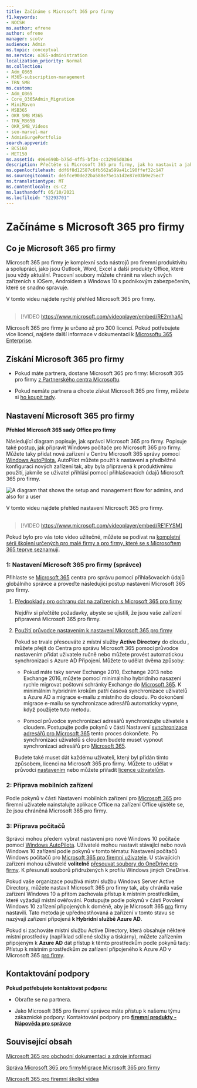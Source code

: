 ```yaml
---
title: Začínáme s Microsoft 365 pro firmy
f1.keywords:
- NOCSH
ms.author: efrene
author: efrene
manager: scotv
audience: Admin
ms.topic: conceptual
ms.service: o365-administration
localization_priority: Normal
ms.collection:
- Adm_O365
- M365-subscription-management
- TRN_SMB
ms.custom:
- Adm_O365
- Core_O365Admin_Migration
- MiniMaven
- MSB365
- OKR_SMB_M365
- TRN_M365B
- OKR_SMB_Videos
- seo-marvel-mar
- AdminSurgePortfolio
search.appverid:
- BCS160
- MET150
ms.assetid: 496e690b-b75d-4ff5-bf34-cc32905d0364
description: Přečtěte si Microsoft 365 pro firmy, jak ho nastavit a jak připravit zařízení a počítače uživatelů, aby se zajistilo, že jsou chráněná Microsoft 365 pro firmy.
ms.openlocfilehash: ddf6f8d12587c6fb562a599a41c190ffef32c147
ms.sourcegitcommit: de5fce90de22ba588e75e1a1d2e87e03b9e25ec7
ms.translationtype: MT
ms.contentlocale: cs-CZ
ms.lasthandoff: 05/10/2021
ms.locfileid: "52293701"
---
```

# <a name="get-started-with-microsoft-365-for-business"></a>Začínáme s Microsoft 365 pro firmy

## <a name="what-is-microsoft-365-for-business"></a>Co je Microsoft 365 pro firmy

Microsoft 365 pro firmy je komplexní sada nástrojů pro firemní produktivitu a spolupráci, jako jsou Outlook, Word, Excel a další produkty Office, které jsou vždy aktuální. Pracovní soubory můžete chránit na všech svých zařízeních s iOSem, Androidem a Windows 10 s podnikovým zabezpečením, které se snadno spravuje.

V tomto videu najdete rychlý přehled Microsoft 365 pro firmy.<br><br>

> [!VIDEO https://www.microsoft.com/videoplayer/embed/RE2mhaA] 
  
Microsoft 365 pro firmy je určeno až pro 300 licencí. Pokud potřebujete více licencí, najdete další informace v dokumentaci k [Microsoftu 365 Enterprise](../enterprise/index.yml). 
  
## <a name="get-microsoft-365-for-business"></a>Získání Microsoft 365 pro firmy

- Pokud máte partnera, dostane Microsoft 365 pro firmy: Microsoft 365 pro firmy [z Partnerského centra Microsoftu](get-microsoft-365-business.md).
    
- Pokud nemáte partnera a chcete získat Microsoft 365 pro firmy, můžete si [ho koupit tady](https://www.microsoft.com/microsoft-365/business).
    
## <a name="set-up-microsoft-365-for-business"></a>Nastavení Microsoft 365 pro firmy

 **Přehled Microsoft 365 sady Office pro firmy**
  
Následující diagram popisuje, jak správci Microsoft 365 pro firmy. Popisuje také postup, jak připravit Windows počítače pro Microsoft 365 pro firmy. Můžete taky přidat nová zařízení v Centru Microsoft 365 správy pomocí [Windows AutoPilota.](add-autopilot-devices-and-profile.md) AutoPilot můžete použít k nastavení a předběžné konfiguraci nových zařízení tak, aby byla připravená k produktivnímu použití, jakmile se uživatel přihlásí pomocí přihlašovacích údajů Microsoft 365 pro firmy.
  
![A diagram that shows the setup and management flow for admins, and also for a user](../media/249f81fc-7e79-44c7-8425-3a0b7b651c3b.png)

V tomto videu najdete přehled nastavení Microsoft 365 pro firmy.<br><br>

> [!VIDEO https://www.microsoft.com/videoplayer/embed/RE1FYSM] 

Pokud bylo pro vás toto video užitečné, můžete se podívat na [kompletní sérii školení určených pro malé firmy a pro firmy, které se s Microsoftem 365 teprve seznamují](../business-video/index.yml).

  
### <a name="1-set-up-microsoft-365-for-business-admin"></a>1: Nastavení Microsoft 365 pro firmy (správce)

Přihlaste se [Microsoft 365](https://portal.office.com/adminportal/home) centra pro správu pomocí přihlašovacích údajů globálního správce a proveďte následující postup nastavení Microsoft 365 pro firmy. 
  
1. [Předpoklady pro ochranu dat na zařízeních s Microsoft 365 pro firmy](pre-requisites-for-data-protection.md)
    
    Nejdřív si přečtěte požadavky, abyste se ujistili, že jsou vaše zařízení připravená Microsoft 365 pro firmy.
    
2. [Použití průvodce nastavením k nastavení Microsoft 365 pro firmy](set-up.md)
    
    Pokud se trvale přesouváte z místní služby **Active Directory** do cloudu , můžete přejít do Centra pro správu Microsoft 365 pomocí průvodce nastavením přidat uživatele ručně nebo můžete provést automatickou synchronizaci s Azure AD Připojení. Můžete to udělat dvěma způsoby: 
    
    - Pokud máte taky server Exchange 2010, Exchange 2013 nebo Exchange 2016, můžete pomocí minimálního hybridního nasazení rychle migrovat poštovní schránky Exchange do [Microsoft 365](/Exchange/mailbox-migration/use-minimal-hybrid-to-quickly-migrate). K minimálním hybridním krokům patří časová synchronizace uživatelů s Azure AD a migrace e-mailu z místního do cloudu. Po dokončení migrace e-mailu se synchronizace adresářů automaticky vypne, když použijete tuto metodu.
    
    - Pomocí průvodce synchronizací adresářů synchronizujte uživatele s cloudem. Postupujte podle pokynů v části Nastavení [synchronizace adresářů pro Microsoft 365](../enterprise/set-up-directory-synchronization.md) tento proces dokončete. Po synchronizaci uživatelů s cloudem budete muset vypnout synchronizaci adresářů pro [Microsoft 365](../enterprise/turn-off-directory-synchronization.md).
    
    Budete také muset dát každému uživateli, který byl přidán tímto způsobem, licenci na Microsoft 365 pro firmy. Můžete to udělat v průvodci [nastavením](set-up.md) nebo můžete přiřadit [licence uživatelům](../admin/manage/assign-licenses-to-users.md).
    
### <a name="2-prepare-mobile-devices"></a>2: Příprava mobilních zařízení

Podle pokynů v části Nastavení mobilních zařízení pro [Microsoft 365](set-up-mobile-devices.md) pro firemní uživatele nainstalujte aplikace Office na zařízení Office ujistěte se, že jsou chráněná Microsoft 365 pro firmy. 
  
### <a name="3-prepare-pcs"></a>3: Příprava počítačů

Správci mohou předem vybrat nastavení pro nové Windows 10 počítače pomocí [Windows AutoPilota](add-autopilot-devices-and-profile.md). Uživatelé mohou nastavit stávající nebo nová Windows 10 zařízení podle pokynů v tomto tématu: Nastavení počítačů Windows počítačů pro [Microsoft 365 pro firemní uživatele](set-up-windows-devices.md). U stávajících zařízení mohou uživatelé **volitelně** [přesouvat soubory do OneDrive pro firmy](move-files-to-onedrive.md). K přesunutí souborů přidružených k profilu Windows jiných OneDrive.
  
Pokud vaše organizace používá místní službu Windows Server Active Directory, můžete nastavit Microsoft 365 pro firmy tak, aby chránila vaše zařízení Windows 10 a přitom zachovala přístup k místním prostředkům, které vyžadují místní ověřování. Postupujte podle pokynů v části Povolení Windows 10 zařízení připojených k doméně, aby je Microsoft 365 [pro](manage-windows-devices.md) firmy nastavili. Tato metoda je upřednostňovaná a zařízení v tomto stavu se nazývají zařízení připojená **k Hybridní službě Azure AD**. 
  
Pokud si zachováte místní službu Active Directory, která obsahuje některé místní prostředky (například sdílené složky a tiskárny), můžete zařízením připojeným k **Azure AD** dát přístup k těmto prostředkům podle pokynů tady: Přístup k místním prostředkům ze zařízení připojeného k Azure AD v Microsoft 365 [pro firmy](access-resources.md).
  
  
## <a name="contact-support"></a>Kontaktování podpory

 **Pokud potřebujete kontaktovat podporu:**
  
- Obraťte se na partnera.
    
- Jako Microsoft 365 pro firemní správce máte přístup k našemu týmu zákaznické podpory: Kontaktování podpory pro **[firemní produkty - Nápověda pro správce](../business-video/get-help-support.md)**
    
## <a name="related-content"></a>Související obsah

[Microsoft 365 pro obchodní dokumentaci a zdroje informací](./index.yml)
  
[Správa Microsoft 365 pro firmy](manage.md)[Migrace Microsoft 365 pro firmy](migrate-to-microsoft-365-business.md)

[Microsoft 365 pro firemní školicí videa](../business-video/index.yml)